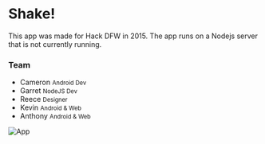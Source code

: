 <h1>Shake!</h1>
<p>This app was made for Hack DFW in 2015. The app runs on a Nodejs server that is not currently running.</p>

<h3>Team</h3>
<ul>
	<li>Cameron <small>Android Dev</small></li>
	<li>Garret <small>NodeJS Dev</small></li>
	<li>Reece <small>Designer</small></li>
	<li>Kevin <small>Android &amp; Web</small></li>
	<li>Anthony <small>Android &amp; Web</small></li>
</ul>

<img src="http://i.imgur.com/HTMq32j.png" alt="App">